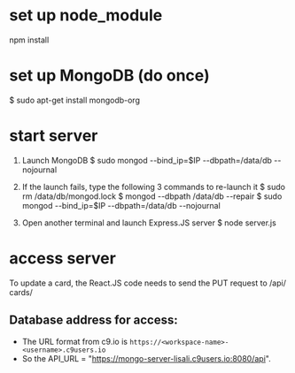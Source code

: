# set up node_module
npm install

# set up MongoDB (do once)
$ sudo apt-get install mongodb-org

# start server
1. Launch MongoDB
$ sudo mongod --bind_ip=$IP --dbpath=/data/db --nojournal

2. If the launch fails, type the following 3 commands to re-launch it
$ sudo rm /data/db/mongod.lock
$ mongod --dbpath /data/db --repair
$ sudo mongod --bind_ip=$IP --dbpath=/data/db --nojournal

3. Open another terminal and launch Express.JS server
$ node server.js

# access server
To update a card, the React.JS code needs to send the PUT request to /api/
cards/<card id>

## Database address for access:
- The URL format from c9.io is `https://<workspace-name>-<username>.c9users.io`
- So the API_URL = "https://mongo-server-lisali.c9users.io:8080/api".